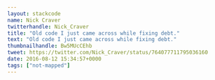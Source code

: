 ```yaml
---
layout: stackcode
name: Nick Craver
twitterhandle: Nick_Craver
title: "Old code I just came across while fixing debt."
text: "Old code I just came across while fixing debt."
thumbnailhandle: Bw5MUcCEhb
tweet: https://twitter.com/Nick_Craver/status/764077711795036160
date: 2016-08-12 15:34:57+0000
tags: ["not-mapped"]
---
```

